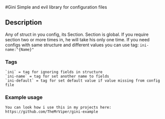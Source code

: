 #Gini
Simple and evil library for configuration files
## Description
Any of struct in you config, its Section. Section is global. If you require section two or more times in, he will take his only one time. If you need configs with same structure and different values you can use tag: `ini-name:"{Name}"`


### Tags
	`ini` = tag for ignoring fields in structure
	`ini-name` = tag for set another name to fields
	`ini-default` = tag for set default value if value missing from config file

### Example usage
	You can look how i use this in my projects here: https://github.com/TheMrViper/gini-example